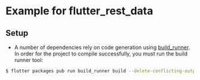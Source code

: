 # Example for flutter_rest_data

## Setup

- A number of dependencies rely on code generation using [build_runner](https://pub.dev/packages/build_runner). In order for the project to compile successfully, you must run the build runner tool:

```bash
$ flutter packages pub run build_runner build --delete-conflicting-outputs
```